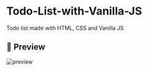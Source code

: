 # Todo-List-with-Vanilla-JS
Todo list made with HTML, CSS and Vanilla JS

## 	:camera_flash: Preview
![preview](../preview.png)

